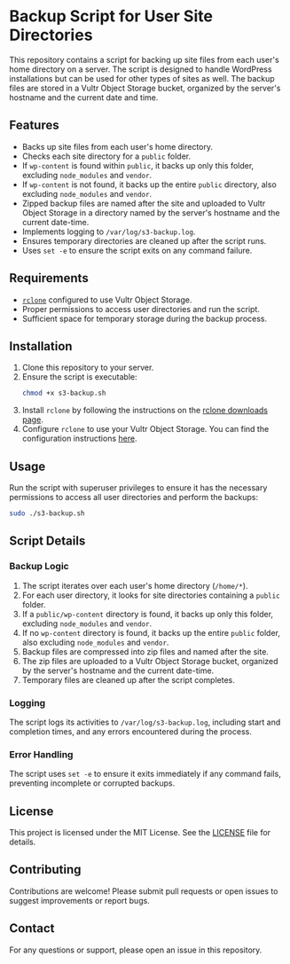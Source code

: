 # Backup Script for User Site Directories

This repository contains a script for backing up site files from each user's home directory on a server. The script is designed to handle WordPress installations but can be used for other types of sites as well. The backup files are stored in a Vultr Object Storage bucket, organized by the server's hostname and the current date and time.

## Features

- Backs up site files from each user's home directory.
- Checks each site directory for a `public` folder.
- If `wp-content` is found within `public`, it backs up only this folder, excluding `node_modules` and `vendor`.
- If `wp-content` is not found, it backs up the entire `public` directory, also excluding `node_modules` and `vendor`.
- Zipped backup files are named after the site and uploaded to Vultr Object Storage in a directory named by the server's hostname and the current date-time.
- Implements logging to `/var/log/s3-backup.log`.
- Ensures temporary directories are cleaned up after the script runs.
- Uses `set -e` to ensure the script exits on any command failure.

## Requirements

- [`rclone`](https://rclone.org/downloads/) configured to use Vultr Object Storage.
- Proper permissions to access user directories and run the script.
- Sufficient space for temporary storage during the backup process.

## Installation

1. Clone this repository to your server.
2. Ensure the script is executable:
    ```bash
    chmod +x s3-backup.sh
    ```
3. Install `rclone` by following the instructions on the [rclone downloads page](https://rclone.org/downloads/).
4. Configure `rclone` to use your Vultr Object Storage. You can find the configuration instructions [here](https://rclone.org/s3/).

## Usage

Run the script with superuser privileges to ensure it has the necessary permissions to access all user directories and perform the backups:

```bash
sudo ./s3-backup.sh
```

## Script Details

### Backup Logic

1. The script iterates over each user's home directory (`/home/*`).
2. For each user directory, it looks for site directories containing a `public` folder.
3. If a `public/wp-content` directory is found, it backs up only this folder, excluding `node_modules` and `vendor`.
4. If no `wp-content` directory is found, it backs up the entire `public` folder, also excluding `node_modules` and `vendor`.
5. Backup files are compressed into zip files and named after the site.
6. The zip files are uploaded to a Vultr Object Storage bucket, organized by the server's hostname and the current date-time.
7. Temporary files are cleaned up after the script completes.

### Logging

The script logs its activities to `/var/log/s3-backup.log`, including start and completion times, and any errors encountered during the process.

### Error Handling

The script uses `set -e` to ensure it exits immediately if any command fails, preventing incomplete or corrupted backups.

## License

This project is licensed under the MIT License. See the [LICENSE](LICENSE) file for details.

## Contributing

Contributions are welcome! Please submit pull requests or open issues to suggest improvements or report bugs.

## Contact

For any questions or support, please open an issue in this repository.
